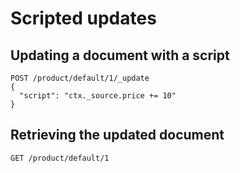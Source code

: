 # Scripted updates

## Updating a document with a script

```
POST /product/default/1/_update
{
  "script": "ctx._source.price += 10"
}
```

## Retrieving the updated document

```
GET /product/default/1
```